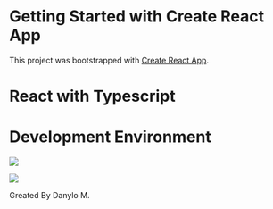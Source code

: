 # Getting Started with Create React App

This project was bootstrapped with [Create React App](https://github.com/facebook/create-react-app).

# React with Typescript

# Development Environment

<p align="left">
  <a href="https://skillicons.dev">
    <img src="https://skillicons.dev/icons?i=ts,js,react,redux,tailwind" />
  </a>
</p>

<p align="left">
  <a href="https://skillicons.dev">
    <img src="https://skillicons.dev/icons?i=ts,node,express" />
  </a>
</p>

Greated By Danylo M.

